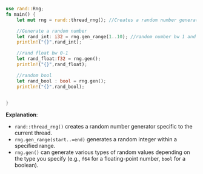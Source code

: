 ```rust
use rand::Rng;
fn main() {
    let mut rng = rand::thread_rng(); //Creates a random number generator

    //Generate a random number
    let rand_int: i32 = rng.gen_range(1..10); //random number bw 1 and 10
    println!("{}",rand_int);

    //rand float bw 0-1
    let rand_float:f32 = rng.gen();
    println!("{}",rand_float);

    //random bool
    let rand_bool : bool = rng.gen();
    println!("{}",rand_bool);
    

}
```
**Explanation**:

- `rand::thread_rng()` creates a random number generator specific to the current thread.
- `rng.gen_range(start..=end)` generates a random integer within a specified range.
- `rng.gen()` can generate various types of random values depending on the type you specify (e.g., `f64` for a floating-point number, `bool` for a boolean).